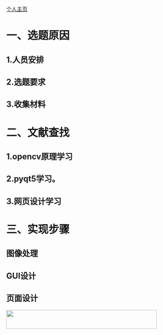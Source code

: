 ﻿<html>
<head>
<meta charset="utf-8">
<title>宿舍异常进入识别监控</title>
</head>
<body>
<a href="https://github.com/yinxin46/yinxin46.github.io">个人主页</a>
<h1>一、选题原因</h1>
<h2>1.人员安排</h2>
<h2>2.选题要求</h2>
<h2>3.收集材料</h2>
<h1>二、文献查找</h1>
<h2>1.opencv原理学习</h2>
<h2>2.pyqt5学习。</h2>
<h2>3.网页设计学习</h2>
<h1>三、实现步骤</h1>
<h2>图像处理</h2>
<h2>GUI设计</h2>
<h2>页面设计</h2>
<img src="https://image.shutterstock.com/image-photo/hands-touching-science-network-connection-260nw-762804589.jpg"width="400" height="50"  >
</body>
</html>
